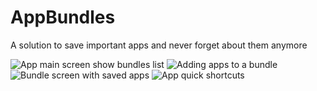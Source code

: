 # AppBundles

A solution to save important apps and never forget about them anymore

![App main screen show bundles list](https://user-images.githubusercontent.com/48059049/128931504-680bb90b-69f7-4ea7-972e-e24e91413663.png)
![Adding apps to a bundle](https://user-images.githubusercontent.com/48059049/128931546-6e64f8ff-49ac-45e7-a849-f4855138f396.png)
![Bundle screen with saved apps](https://user-images.githubusercontent.com/48059049/128931555-995a7734-1bc1-46d7-98a4-1a52cc2c357c.png)
![App quick shortcuts](https://user-images.githubusercontent.com/48059049/128931565-f45786c2-fa35-4f0b-b813-710a368728dd.png)
